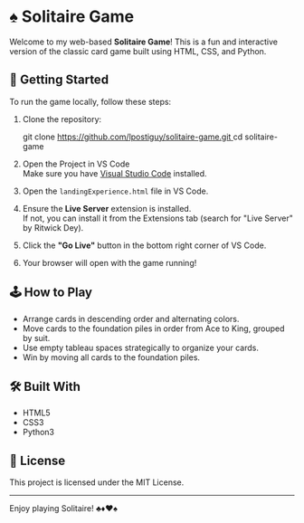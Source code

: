 # ♠️ Solitaire Game

Welcome to my web-based **Solitaire Game**! This is a fun and interactive version of the classic card game built using HTML, CSS, and Python.


## 🚀 Getting Started

To run the game locally, follow these steps:

1. Clone the repository:

   git clone [https://github.com/lpostiguy/solitaire-game.git ](https://github.com/lpostiguy/solitaire-game.git)
   cd solitaire-game

2. Open the Project in VS Code  
   Make sure you have [Visual Studio Code](https://code.visualstudio.com/) installed.

3. Open the `landingExperience.html` file in VS Code.

4. Ensure the **Live Server** extension is installed.  
   If not, you can install it from the Extensions tab (search for "Live Server" by Ritwick Dey).

5. Click the **"Go Live"** button in the bottom right corner of VS Code.

6. Your browser will open with the game running!

## 🕹️ How to Play

- Arrange cards in descending order and alternating colors.
- Move cards to the foundation piles in order from Ace to King, grouped by suit.
- Use empty tableau spaces strategically to organize your cards.
- Win by moving all cards to the foundation piles.

## 🛠️ Built With

- HTML5  
- CSS3  
- Python3

## 📄 License

This project is licensed under the MIT License.

---

Enjoy playing Solitaire! ♣️♦️♥️♠️

